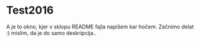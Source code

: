 # Test2016
A je to okno, kjer v sklopu README fajla napišem kar hočem. Začnimo delat :) mislim, da je do samo deskripcija..
